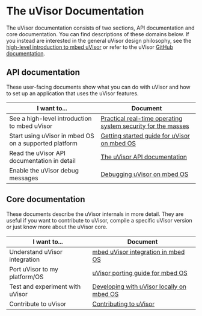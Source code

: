 # The uVisor Documentation

The uVisor documentation consists of two sections, API documentation and core documentation. You can find descriptions of these domains below. If you instead are interested in the general uVisor design philosophy, see the [high-level introduction to mbed uVisor](https://github.com/ARMmbed/uvisor/raw/docs/uVisorSecurity-TechCon2016.pdf) or refer to the uVisor [GitHub documentation](README.md).

## API documentation

These user-facing documents show what you can do with uVisor and how to set up an application that uses the uVisor features.

| I want to...                                          | Document                                                     |
|-------------------------------------------------------|--------------------------------------------------------------|
| See a high-level introduction to mbed uVisor          | [Practical real-time operating system security for the masses](https://github.com/ARMmbed/uvisor/raw/docs/uVisorSecurity-TechCon2016.pdf) |
| Start using uVisor in mbed OS on a supported platform | [Getting started guide for uVisor on mbed OS](lib/QUICKSTART.md) |
| Read the uVisor API documentation in detail           | [The uVisor API documentation](lib/API.md)                   |
| Enable the uVisor debug messages                      | [Debugging uVisor on mbed OS](lib/DEBUGGING.md)              |

## Core documentation

These documents describe the uVisor internals in more detail. They are useful if you want to contribute to uVisor, compile a specific uVisor version or just know more about the uVisor core.

| I want to...                     | Document                                                                                              |
|----------------------------------|-------------------------------------------------------------------------------------------------------|
| Understand uVisor integration    | [mbed uVisor integration in mbed OS](https://github.com/ARMmbed/uvisor/raw/docs/uvisor-rtos-docs.pdf) |
| Port uVisor to my platform/OS    | [uVisor porting guide for mbed OS](core/PORTING.md)                                                   |
| Test and experiment with uVisor  | [Developing with uVisor locally on mbed OS](core/DEVELOPING_LOCALLY.md)                               |
| Contribute to uVisor             | [Contributing to uVisor](CONTRIBUTING.md)   
